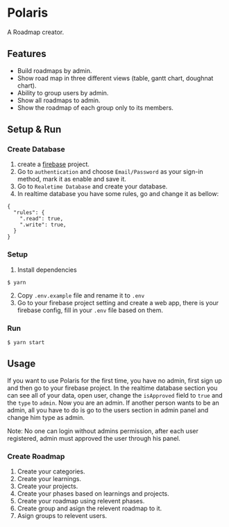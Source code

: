 # Polaris
A Roadmap creator.

## Features
- Build roadmaps by admin.
- Show road map in three different views (table, gantt chart, doughnat chart).
- Ability to group users by admin.
- Show all roadmaps to admin.
- Show the roadmap of each group only to its members.

## Setup & Run
### Create Database

1. create a [firebase](https://firebase.google.com/) project.
2. Go to `authentication` and choose `Email/Password` as your sign-in method, mark it as enable and save it.
3. Go to `Realetime Database` and create your database.
4. In realtime database you have some rules, go and change it as bellow:
```
{
  "rules": {
    ".read": true,
    ".write": true,
  }
}
```
### Setup
1. Install dependencies
  ```shell
  $ yarn
  ```
2. Copy `.env.example` file and rename it to `.env`
3. Go to your firebase project setting and create a web app, there is your firebase config, fill in your `.env` file based on them.

### Run
```shell
$ yarn start
```

## Usage
If you want to use Polaris for the first time, you have no admin, first sign up and then go to your firebase project. In the realtime database section you can see all of your data, open user, change the `isApproved` field to `true` and the `type` to `admin`. Now you are an admin. If another person wants to be an admin, all you have to do is go to the users section in admin panel and change him type as admin.

Note: No one can login without admins permission, after each user registered, admin must approved the user through his panel.

### Create Roadmap
1. Create your categories.
2. Create your learnings.
3. Create your projects.
4. Create your phases based on learnings and projects.
5. Create your roadmap using relevent phases.
6. Create group and asign the relevent roadmap to it.
7. Asign groups to relevent users.
